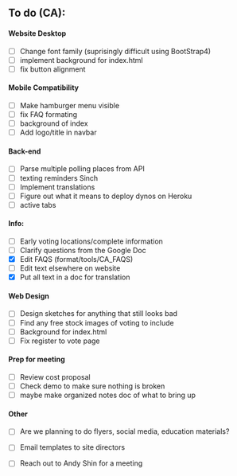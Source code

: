 ## To do (CA):

#### Website Desktop
 - [ ] Change font family (suprisingly difficult using BootStrap4)
 - [ ] implement background for index.html
 - [ ] fix button alignment

#### Mobile Compatibility
 - [ ] Make hamburger menu visible
 - [ ] fix FAQ formating
 - [ ] background of index
 - [ ] Add logo/title in navbar

#### Back-end
 - [ ] Parse multiple polling places from API
 - [ ] texting reminders Sinch
 - [ ] Implement translations
 - [ ] Figure out what it means to deploy dynos on Heroku
 - [ ] active tabs

#### Info:
 - [ ] Early voting locations/complete information
 - [ ] Clarify questions from the Google Doc
 - [x] Edit FAQS (format/tools/CA_FAQS)
 - [ ] Edit text elsewhere on website
 - [x] Put all text in a doc for translation

#### Web Design
 - [ ] Design sketches for anything that still looks bad
 - [ ] Find any free stock images of voting to include
 - [ ] Background for index.html
 - [ ] Fix register to vote page

#### Prep for meeting
 - [ ] Review cost proposal
 - [ ] Check demo to make sure nothing is broken
 - [ ] maybe make organized notes doc of what to bring up
 
#### Other
 - [ ] Are we planning to do flyers, social media, education materials?
 - [ ] Email templates to site directors
 - [ ] Reach out to Andy Shin for a meeting
  
